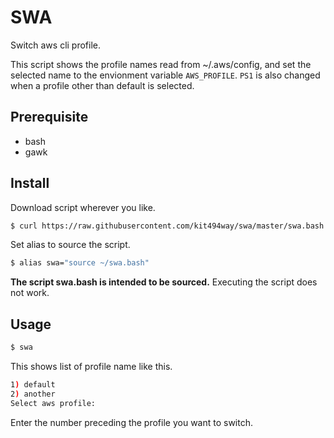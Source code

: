 # SWA

Switch aws cli profile.

This script shows the profile names read from ~/.aws/config, and set the selected name to the envionment variable `AWS_PROFILE`.
`PS1` is also changed when a profile other than default is selected.

## Prerequisite

- bash
- gawk

## Install

Download script wherever you like.

```sh
$ curl https://raw.githubusercontent.com/kit494way/swa/master/swa.bash -o ~/swa.bash
```

Set alias to source the script.

```sh
$ alias swa="source ~/swa.bash"
```

**The script swa.bash is intended to be sourced.**
Executing the script does not work.

## Usage

```sh
$ swa
```

This shows list of profile name like this.

```sh
1) default
2) another
Select aws profile:
```

Enter the number preceding the profile you want to switch.
